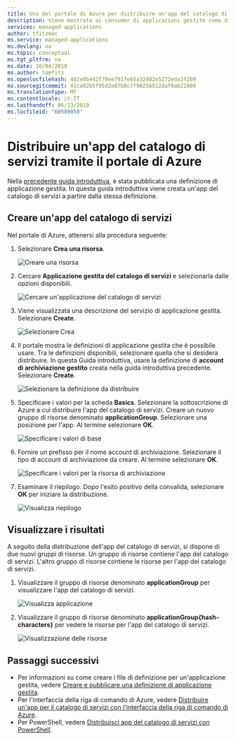 ```yaml
---
title: Uso del portale di Azure per distribuire un'app del catalogo di servizi | Microsoft Docs
description: Viene mostrato ai consumer di applicazioni gestite come distribuire un'app del catalogo di servizi tramite il portale di Azure.
services: managed-applications
author: tfitzmac
ms.service: managed-applications
ms.devlang: na
ms.topic: conceptual
ms.tgt_pltfrm: na
ms.date: 10/04/2018
ms.author: tomfitz
ms.openlocfilehash: 4d2e8b442f70ee791fe65a32402e5272eda3f209
ms.sourcegitcommit: 41ca82b5f95d2e07b0c7f9025b912daf0ab21909
ms.translationtype: MT
ms.contentlocale: it-IT
ms.lasthandoff: 06/13/2019
ms.locfileid: "60589050"
---
```

# <a name="deploy-service-catalog-app-through-azure-portal"></a>Distribuire un'app del catalogo di servizi tramite il portale di Azure

Nella [precedente guida introduttiva](publish-managed-app-definition-quickstart.md), è stata pubblicata una definizione di applicazione gestita. In questa guida introduttiva viene creata un'app del catalogo di servizi a partire dalla stessa definizione.

## <a name="create-service-catalog-app"></a>Creare un'app del catalogo di servizi

Nel portale di Azure, attenersi alla procedura seguente:

1. Selezionare **Crea una risorsa**.

   ![Creare una risorsa](./media/deploy-service-catalog-quickstart/create-new.png)

1. Cercare **Applicazione gestita del catalogo di servizi** e selezionarla dalle opzioni disponibili.

   ![Cercare un'applicazione del catalogo di servizi](./media/deploy-service-catalog-quickstart/select-service-catalog.png)

1. Viene visualizzata una descrizione del servizio di applicazione gestita. Selezionare **Create**.

   ![Selezionare Crea](./media/deploy-service-catalog-quickstart/create-service-catalog.png)

1. Il portale mostra le definizioni di applicazione gestita che è possibile usare. Tra le definizioni disponibili, selezionare quella che si desidera distribuire. In questa Guida introduttiva, usare la definizione di **account di archiviazione gestito** creata nella guida introduttiva precedente. Selezionare **Create**.

   ![Selezionare la definizione da distribuire](./media/deploy-service-catalog-quickstart/select-definition.png)

1. Specificare i valori per la scheda **Basics**. Selezionare la sottoscrizione di Azure a cui distribuire l'app del catalogo di servizi. Creare un nuovo gruppo di risorse denominato **applicationGroup**. Selezionare una posizione per l'app. Al termine selezionare **OK**.

   ![Specificare i valori di base](./media/deploy-service-catalog-quickstart/provide-basics.png)

1. Fornire un prefisso per il nome account di archiviazione. Selezionare il tipo di account di archiviazione da creare. Al termine selezionare **OK**.

   ![Specificare i valori per la risorsa di archiviazione](./media/deploy-service-catalog-quickstart/provide-storage.png)

1. Esaminare il riepilogo. Dopo l'esito positivo della convalida, selezionare **OK** per iniziare la distribuzione.

   ![Visualizza riepilogo](./media/deploy-service-catalog-quickstart/view-summary.png)

## <a name="view-results"></a>Visualizzare i risultati

A seguito della distribuzione dell'app del catalogo di servizi, si dispone di due nuovi gruppi di risorse. Un gruppo di risorse contiene l'app del catalogo di servizi. L'altro gruppo di risorse contiene le risorse per l'app del catalogo di servizi.

1. Visualizzare il gruppo di risorse denominato **applicationGroup** per visualizzare l'app del catalogo di servizi.

   ![Visualizza applicazione](./media/deploy-service-catalog-quickstart/view-managed-application.png)

1. Visualizzare il gruppo di risorse denominato **applicationGroup{hash-characters}** per vedere le risorse per l'app del catalogo di servizi.

   ![Visualizzazione delle risorse](./media/deploy-service-catalog-quickstart/view-resources.png)

## <a name="next-steps"></a>Passaggi successivi

* Per informazioni su come creare i file di definizione per un'applicazione gestita, vedere [Creare e pubblicare una definizione di applicazione gestita](publish-service-catalog-app.md).
* Per l'interfaccia della riga di comando di Azure, vedere [Distribuire un'app per il catalogo di servizi con l'interfaccia della riga di comando di Azure](./scripts/managed-application-cli-sample-create-application.md).
* Per PowerShell, vedere [Distribuisci app del catalogo di servizi con PowerShell](./scripts/managed-application-poweshell-sample-create-application.md).